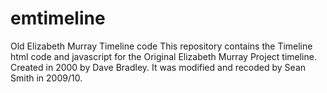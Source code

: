 # emtimeline
Old Elizabeth Murray Timeline code
This repository contains the Timeline html code and javascript for the Original Elizabeth Murray Project timeline. Created in 2000 by Dave Bradley. It was modified and recoded by Sean Smith in 2009/10. 

